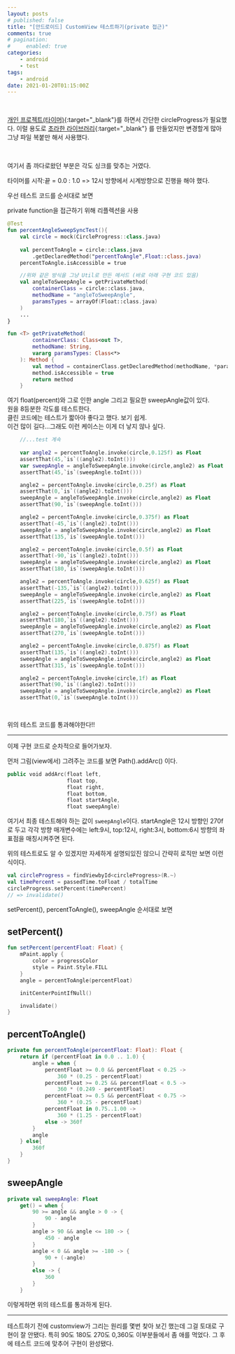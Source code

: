 ```yaml
---
layout: posts
# published: false
title: "[안드로이드] CustomView 테스트하기(private 접근)"
comments: true
# pagination:
#     enabled: true
categories:
    - android
    - test
tags:
    - android
date: 2021-01-20T01:15:00Z
---
```


<br>


[개인 프로젝트(타이머)](https://play.google.com/store/apps/details?id=com.box.firecast&hl=ko&gl=US){:target="_blank"}를 하면서 간단한 circleProgress가 필요했다. 이럴 용도로 [초라한 라이브러리](https://github.com/f2janyway/custom_view){:target="_blank"} 를 만들었지만 변경할게 많아 그냥 파일 복붙만 해서 사용했다.


<br>

여기서 좀 까다로왔던 부분은 각도 싱크를 맞추는 거였다.

타이머를 시작:끝 = 0.0 : 1.0 => 12시 방향에서 시계방향으로 진행을 해야 했다.

우선 테스트 코드를 순서대로 보면

private function을 접근하기 위해 리플렉션을 사용
```kotlin
@Test
fun percentAngleSweepSyncTest(){
    val circle = mock(CircleProgress::class.java)
    
    val percentToAngle = circle::class.java
        .getDeclaredMethod("percentToAngle",Float::class.java)
    percentToAngle.isAccessible = true

    //위와 같은 방식을 그냥 Util로 만든 메서드 (바로 아래 구현 코드 있음)
    val angleToSweepAngle = getPrivateMethod(
        containerClass = circle::class.java,
        methodName = "angleToSweepAngle",
        paramsTypes = arrayOf(Float::class.java)
    )
    ...
}
```


```kotlin
fun <T> getPrivateMethod(
        containerClass: Class<out T>,
        methodName: String,
        vararg paramsTypes: Class<*>
    ): Method {
        val method = containerClass.getDeclaredMethod(methodName, *paramsTypes)
        method.isAccessible = true
        return method
    }
```
여기 float(percent)와 그로 인한 angle 그리고 필요한 sweepAngle값이 있다. <br>
원을 8등분한 각도를 테스트한다.<br>
클린 코드에는 테스트가 짧아야 좋다고 했다. 보기 쉽게. <br>
이건 많이 길다...그래도 이런 케이스는 이게 더 낳지 않나 싶다. 

```kotlin
    //...test 계속
    
    var angle2 = percentToAngle.invoke(circle,0.125f) as Float
    assertThat(45,`is`((angle2).toInt()))
    var sweepAngle = angleToSweepAngle.invoke(circle,angle2) as Float
    assertThat(45,`is`(sweepAngle.toInt()))

    angle2 = percentToAngle.invoke(circle,0.25f) as Float
    assertThat(0,`is`((angle2).toInt()))
    sweepAngle = angleToSweepAngle.invoke(circle,angle2) as Float
    assertThat(90,`is`(sweepAngle.toInt()))

    angle2 = percentToAngle.invoke(circle,0.375f) as Float
    assertThat(-45,`is`((angle2).toInt()))
    sweepAngle = angleToSweepAngle.invoke(circle,angle2) as Float
    assertThat(135,`is`(sweepAngle.toInt()))

    angle2 = percentToAngle.invoke(circle,0.5f) as Float
    assertThat(-90,`is`((angle2).toInt()))
    sweepAngle = angleToSweepAngle.invoke(circle,angle2) as Float
    assertThat(180,`is`(sweepAngle.toInt()))

    angle2 = percentToAngle.invoke(circle,0.625f) as Float
    assertThat(-135,`is`((angle2).toInt()))
    sweepAngle = angleToSweepAngle.invoke(circle,angle2) as Float
    assertThat(225,`is`(sweepAngle.toInt()))

    angle2 = percentToAngle.invoke(circle,0.75f) as Float
    assertThat(180,`is`((angle2).toInt()))
    sweepAngle = angleToSweepAngle.invoke(circle,angle2) as Float
    assertThat(270,`is`(sweepAngle.toInt()))

    angle2 = percentToAngle.invoke(circle,0.875f) as Float
    assertThat(135,`is`((angle2).toInt()))
    sweepAngle = angleToSweepAngle.invoke(circle,angle2) as Float
    assertThat(315,`is`(sweepAngle.toInt()))

    angle2 = percentToAngle.invoke(circle,1f) as Float
    assertThat(90,`is`((angle2).toInt()))
    sweepAngle = angleToSweepAngle.invoke(circle,angle2) as Float
    assertThat(0,`is`(sweepAngle.toInt()))

    
```

위의 테스트 코드를 통과해야한다!!

<hr>
이제 구현 코드로 순차적으로 들어가보자.

<br>

먼저 그림(view에서) 그려주는 코드를 보면 Path().addArc() 이다.

```kotlin
public void addArc(float left,
                   float top,
                   float right,
                   float bottom,
                   float startAngle,
                   float sweepAngle)
```
여기서 최종 테스트해야 하는 값이 `sweepAngle`이다. startAngle은 12시 방향인 270f로 두고 각각 방향 매개변수에는 left:9시, top:12시, right:3시, bottom:6시 방향의 좌표점을 매칭시켜주면 된다.

위의 테스트로도 알 수 있겠지만 자세하게 설명되있진 않으니 간략히
로직만 보면 이런 식이다.
```kotlin
val circleProgress = findViewbyId<circleProgress>(R.~)
val timePercent = passedTime.toFloat / totalTime
circleProgress.setPercent(timePercent)
// => invalidate()
```
setPercent(), percentToAngle(), sweepAngle 순서대로 보면

## setPercent()
```kotlin
fun setPercent(percentFloat: Float) {
    mPaint.apply {
        color = progressColor
        style = Paint.Style.FILL
    }
    angle = percentToAngle(percentFloat)

    initCenterPointIfNull()

    invalidate()
}
```
## percentToAngle()
```kotlin
private fun percentToAngle(percentFloat: Float): Float {
    return if (percentFloat in 0.0 .. 1.0) {
        angle = when {
            percentFloat >= 0.0 && percentFloat < 0.25 ->
                360 * (0.25 - percentFloat)
            percentFloat >= 0.25 && percentFloat < 0.5 ->
                360 * (0.249 - percentFloat)
            percentFloat >= 0.5 && percentFloat < 0.75 ->
                360 * (0.25 - percentFloat)
            percentFloat in 0.75..1.00 ->
                360 * (1.25 - percentFloat)
            else -> 360f
        }
        angle
    } else{
        360f
    }
}

```
## sweepAngle
```kotlin
private val sweepAngle: Float
    get() = when {
        90 >= angle && angle > 0 -> {
            90 - angle
        }
        angle > 90 && angle <= 180 -> {
            450 - angle
        }
        angle < 0 && angle >= -180 -> {
            90 + (-angle)
        }
        else -> {
            360
        }
    }
````

이렇게하면 위의 테스트를 통과하게 된다.

<hr>

테스트하기 전에 customview가 그리는 원리를 몇번 찾아 보긴 했는데 그걸 토대로 구현이 잘 안됐다. 특히 90도 180도 270도 0,360도 이부분들에서 좀 애를 먹었다. 그 후에 테스트 코드에 맞추어 구현이 완성됐다.





